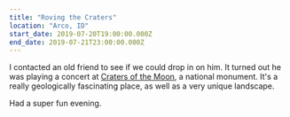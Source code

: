 ```yaml
---
title: "Roving the Craters"
location: "Arco, ID"
start_date: 2019-07-20T19:00:00.000Z
end_date: 2019-07-21T23:00:00.000Z
---
```


I contacted an old friend to see if we could drop in on him. It turned out he was playing a concert at [Craters of the Moon](https://en.wikipedia.org/wiki/Craters_of_the_Moon_National_Monument_and_Preserve), a national monument. It's a really geologically fascinating place, as well as a very unique landscape.

Had a super fun evening.
